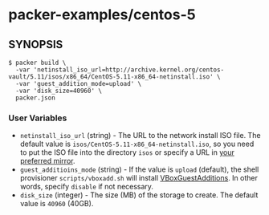 # packer-examples/centos-5

## SYNOPSIS

```shell
$ packer build \
  -var 'netinstall_iso_url=http://archive.kernel.org/centos-vault/5.11/isos/x86_64/CentOS-5.11-x86_64-netinstall.iso' \
  -var 'guest_addition_mode=upload' \
  -var 'disk_size=40960' \
  packer.json
```

### User Variables

* `netinstall_iso_url` (string) - The URL to the network install ISO file. The default value is `isos/CentOS-5.11-x86_64-netinstall.iso`, so you need to put the ISO file into the directory `isos` or specify a URL in [your preferred mirror](http://vault.centos.org/notonvault.html).
* `guest_additioins_mode` (string) - If the value is `upload` (default), the shell provisioner `scripts/vboxadd.sh` will install [VBoxGuestAdditions](https://www.packer.io/docs/builders/virtualbox-iso.html#guest-additions). In other words, specify `disable` if not necessary.
* `disk_size` (integer) - The size (MB) of the storage to create. The default value is `40960` (40GB).
